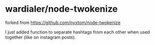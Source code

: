 wardialer/node-twokenize
==============
forked from https://github.com/nyxtom/node-twokenize

I just added function to separate hashtags from each other when used together (like on instagram posts).
